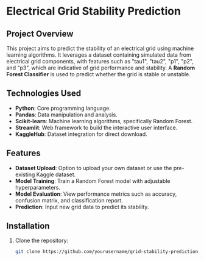 # Electrical Grid Stability Prediction

## Project Overview

This project aims to predict the stability of an electrical grid using machine learning algorithms. It leverages a dataset containing simulated data from electrical grid components, with features such as "tau1", "tau2", "p1", "p2", and "p3", which are indicative of grid performance and stability. A **Random Forest Classifier** is used to predict whether the grid is stable or unstable.

## Technologies Used
- **Python**: Core programming language.
- **Pandas**: Data manipulation and analysis.
- **Scikit-learn**: Machine learning algorithms, specifically Random Forest.
- **Streamlit**: Web framework to build the interactive user interface.
- **KaggleHub**: Dataset integration for direct download.

## Features
- **Dataset Upload**: Option to upload your own dataset or use the pre-existing Kaggle dataset.
- **Model Training**: Train a Random Forest model with adjustable hyperparameters.
- **Model Evaluation**: View performance metrics such as accuracy, confusion matrix, and classification report.
- **Prediction**: Input new grid data to predict its stability.

## Installation

1. Clone the repository:
   ```bash
   git clone https://github.com/yourusername/grid-stability-prediction.git
